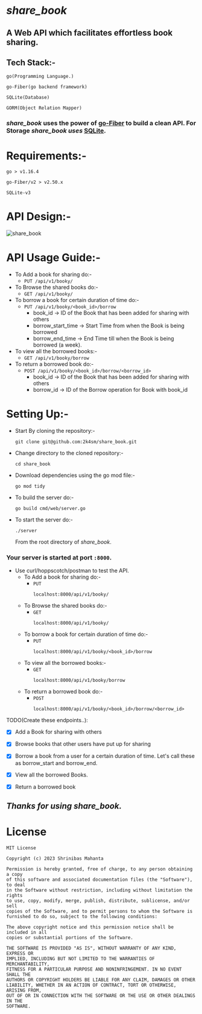 # **_share_book_**

## A Web API which facilitates effortless book sharing.

## Tech Stack:-
`go(Programming Language.)`

`go-Fiber(go backend framework)`

`SQLite(Database)`

`GORM(Object Relation Mapper)`

### **_share_book_** uses the power of [go-Fiber](https://gofiber.io/) to build a clean API. For Storage **_share_book uses_** [SQLite](https://www.sqlite.org/index.html).

# Requirements:-
  `go > v1.16.4`
  
  `go-Fiber/v2 > v2.50.x`

  `SQLite-v3`

# API Design:-
![share_book](https://github.com/2k4sm/share_book/assets/101013814/95428636-859e-4679-aa2c-95eb0abd0af1)

# API Usage Guide:-
- To Add a book for sharing do:-
  - `PUT /api/v1/booky/`
- To Browse the shared books do:-
  - `GET /api/v1/booky/`
- To borrow a book for certain duration of time do:-
  - `PUT /api/v1/booky/<book_id>/borrow`
    - book_id -> ID of the Book that has been added for sharing with others
    - borrow_start_time -> Start Time from when the Book is being borrowed
    - borrow_end_time -> End Time till when the Book is being borrowed (a week).
- To view all the borrowed books:-
  - `GET /api/v1/booky/borrow`
- To return a borrowed book do:-
    - `POST /api/v1/booky/<book_id>/borrow/<borrow_id>`
      - book_id -> ID of the Book that has been added for sharing with others
      - borrow_id -> ID of the Borrow operation for Book with book_id

# Setting Up:-
- Start By cloning the repository:-
  ```
  git clone git@github.com:2k4sm/share_book.git
  ```
- Change directory to the cloned repository:-
    ```
    cd share_book
    ```
- Download dependencies using the go mod file:-
  ```
  go mod tidy
  ```
- To build the server do:-
    ```
    go build cmd/web/server.go
    ```
- To start the server do:-
    ```
    ./server
    ```
    From the root directory of _share_book_.

### Your server is started at port `:8000`.
-  Use curl/hoppscotch/postman to test the API.
    - To Add a book for sharing do:-
      - `PUT`
        ```
        localhost:8000/api/v1/booky/
        ```
    - To Browse the shared books do:-
      - `GET`
        ```
        localhost:8000/api/v1/booky/
        ```
    - To borrow a book for certain duration of time do:-
      - `PUT`
        ```
        localhost:8000/api/v1/booky/<book_id>/borrow
        ```
    - To view all the borrowed books:-
      - `GET`
        ```
        localhost:8000/api/v1/booky/borrow
        ```  
    - To return a borrowed book do:-
      - `POST`
        ```
        localhost:8000/api/v1/booky/<book_id>/borrow/<borrow_id>
        ```

           
TODO(Create these endpoints..):
- [x] Add a Book for sharing with others
- [x] Browse books that other users have put up for sharing 
- [x] Borrow a book from a user for a certain duration of time. Let's call these as borrow_start and borrow_end.
- [x] View all the borrowed Books.
- [x] Return a borrowed book


## **_Thanks for using share_book._**

# License

    MIT License

    Copyright (c) 2023 Shrinibas Mahanta
    
    Permission is hereby granted, free of charge, to any person obtaining a copy
    of this software and associated documentation files (the "Software"), to deal
    in the Software without restriction, including without limitation the rights
    to use, copy, modify, merge, publish, distribute, sublicense, and/or sell
    copies of the Software, and to permit persons to whom the Software is
    furnished to do so, subject to the following conditions:
    
    The above copyright notice and this permission notice shall be included in all
    copies or substantial portions of the Software.
    
    THE SOFTWARE IS PROVIDED "AS IS", WITHOUT WARRANTY OF ANY KIND, EXPRESS OR
    IMPLIED, INCLUDING BUT NOT LIMITED TO THE WARRANTIES OF MERCHANTABILITY,
    FITNESS FOR A PARTICULAR PURPOSE AND NONINFRINGEMENT. IN NO EVENT SHALL THE
    AUTHORS OR COPYRIGHT HOLDERS BE LIABLE FOR ANY CLAIM, DAMAGES OR OTHER
    LIABILITY, WHETHER IN AN ACTION OF CONTRACT, TORT OR OTHERWISE, ARISING FROM,
    OUT OF OR IN CONNECTION WITH THE SOFTWARE OR THE USE OR OTHER DEALINGS IN THE
    SOFTWARE.
    
    
